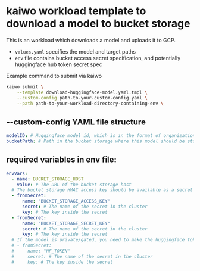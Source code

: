 # kaiwo workload template to download a model to bucket storage

This is an workload which downloads a model and uploads it to GCP.
- `values.yaml` specifies the model and target paths
- `env` file contains bucket access secret specification, and potentially huggingface hub token secret spec

Example command to submit via kaiwo
```bash
kaiwo submit \
    --template download-huggingface-model.yaml.tmpl \
    --custom-config path-to-your-custom-config.yaml \
    --path path-to-your-workload-directory-containing-env \
```

## --custom-config YAML file structure

```yaml
modelID: # Huggingface model id, which is in the format of organization/model-name
bucketPath: # Path in the bucket storage where this model should be stored. In the format bucket-name/path/separated/by/slashes/name-for-resulting-directory
```

## required variables in env file:
```yaml
envVars:
  - name: BUCKET_STORAGE_HOST
    value: # The URL of the bucket storage host
  # The bucket storage HMAC access key should be available as a secret in the cluster:
  - fromSecret:
      name: "BUCKET_STORAGE_ACCESS_KEY"
      secret: # The name of the secret in the cluster
      key: # The key inside the secret
  - fromSecret:
      name: "BUCKET_STORAGE_SECRET_KEY"
      secret: # The name of the secret in the cluster
      key: # The key inside the secret
  # If the model is private/gated, you need to make the huggingface token available as a secret in the cluster and specify it:
  # - fromSecret:
  #     name: "HF_TOKEN"
  #     secret: # The name of the secret in the cluster
  #     key: # The key inside the secret
```